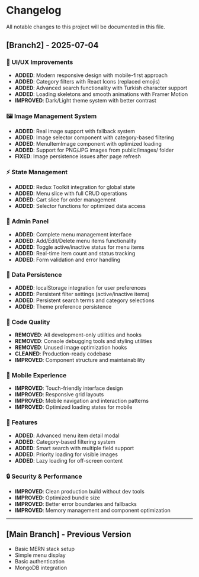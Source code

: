 # Changelog

All notable changes to this project will be documented in this file.

## [Branch2] - 2025-07-04

### 🎨 **UI/UX Improvements**
- **ADDED**: Modern responsive design with mobile-first approach
- **ADDED**: Category filters with React Icons (replaced emojis)
- **ADDED**: Advanced search functionality with Turkish character support
- **ADDED**: Loading skeletons and smooth animations with Framer Motion
- **IMPROVED**: Dark/Light theme system with better contrast

### 🖼️ **Image Management System**
- **ADDED**: Real image support with fallback system
- **ADDED**: Image selector component with category-based filtering
- **ADDED**: MenuItemImage component with optimized loading
- **ADDED**: Support for PNG/JPG images from public/images/ folder
- **FIXED**: Image persistence issues after page refresh

### ⚡ **State Management**
- **ADDED**: Redux Toolkit integration for global state
- **ADDED**: Menu slice with full CRUD operations
- **ADDED**: Cart slice for order management
- **ADDED**: Selector functions for optimized data access

### 🔧 **Admin Panel**
- **ADDED**: Complete menu management interface
- **ADDED**: Add/Edit/Delete menu items functionality
- **ADDED**: Toggle active/inactive status for menu items
- **ADDED**: Real-time item count and status tracking
- **ADDED**: Form validation and error handling

### 💾 **Data Persistence**
- **ADDED**: localStorage integration for user preferences
- **ADDED**: Persistent filter settings (active/inactive items)
- **ADDED**: Persistent search terms and category selections
- **ADDED**: Theme preference persistence

### 🧹 **Code Quality**
- **REMOVED**: All development-only utilities and hooks
- **REMOVED**: Console debugging tools and styling utilities
- **REMOVED**: Unused image optimization hooks
- **CLEANED**: Production-ready codebase
- **IMPROVED**: Component structure and maintainability

### 📱 **Mobile Experience**
- **IMPROVED**: Touch-friendly interface design
- **IMPROVED**: Responsive grid layouts
- **IMPROVED**: Mobile navigation and interaction patterns
- **IMPROVED**: Optimized loading states for mobile

### 🎯 **Features**
- **ADDED**: Advanced menu item detail modal
- **ADDED**: Category-based filtering system
- **ADDED**: Smart search with multiple field support
- **ADDED**: Priority loading for visible images
- **ADDED**: Lazy loading for off-screen content

### 🔒 **Security & Performance**
- **IMPROVED**: Clean production build without dev tools
- **IMPROVED**: Optimized bundle size
- **IMPROVED**: Better error boundaries and fallbacks
- **IMPROVED**: Memory management and component optimization

---

## [Main Branch] - Previous Version
- Basic MERN stack setup
- Simple menu display
- Basic authentication
- MongoDB integration
